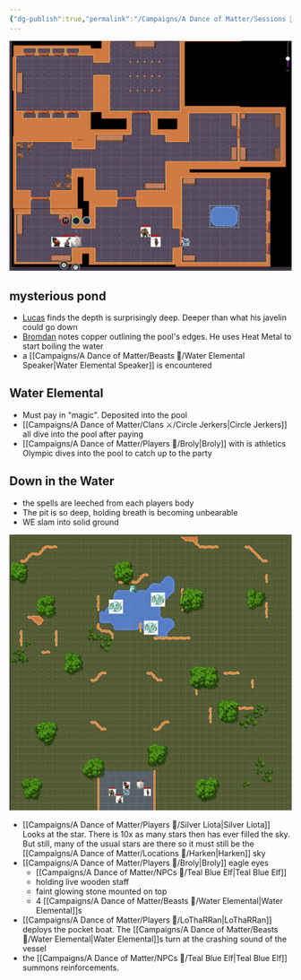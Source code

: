 ```yaml
---
{"dg-publish":true,"permalink":"/Campaigns/A Dance of Matter/Sessions 📝/Session 1029/"}
---
```


![session-witchroads-03](/img/user/attachments/session-witchroads-03.png)

## mysterious pond
- [Lucas](Campaigns/A%20Dance%20of%20Matter/Players%20👤/Lucas.md) finds the depth is surprisingly deep. Deeper than what his javelin could go down
- [Bromdan](Campaigns/A%20Dance%20of%20Matter/Players%20👤/Bromdan.md) notes copper outlining the pool's edges. He uses Heat Metal to start boiling the water
- a [[Campaigns/A Dance of Matter/Beasts 🐻/Water Elemental Speaker\|Water Elemental Speaker]] is encountered

## Water Elemental
- Must pay in "magic". Deposited into the pool
- [[Campaigns/A Dance of Matter/Clans ⚔/Circle Jerkers\|Circle Jerkers]] all dive into the pool after paying
- [[Campaigns/A Dance of Matter/Players 👤/Broly\|Broly]] with is athletics Olympic dives into the pool to catch up to the party

## Down in the Water
- the spells are leeched from each players body
- The pit is so deep, holding breath is becoming unbearable
- WE slam into solid ground

![attachments/session-witchroads-05.png](/img/user/attachments/session-witchroads-05.png)
 - [[Campaigns/A Dance of Matter/Players 👤/Silver Liota\|Silver Liota]] Looks at the star. There is 10x as many stars then has ever filled the sky. But still, many of the usual stars are there so it must still be the [[Campaigns/A Dance of Matter/Locations 📌/Harken\|Harken]] sky
 - [[Campaigns/A Dance of Matter/Players 👤/Broly\|Broly]] eagle eyes 
	 - [[Campaigns/A Dance of Matter/NPCs 🤖/Teal Blue Elf\|Teal Blue Elf]]
	 - holding live wooden staff
	 - faint glowing stone mounted on top
	 - 4 [[Campaigns/A Dance of Matter/Beasts 🐻/Water Elemental\|Water Elemental]]s
 - [[Campaigns/A Dance of Matter/Players 👤/LoThaRRan\|LoThaRRan]] deploys the pocket boat. The [[Campaigns/A Dance of Matter/Beasts 🐻/Water Elemental\|Water Elemental]]s turn at the crashing sound of the vessel
 - the [[Campaigns/A Dance of Matter/NPCs 🤖/Teal Blue Elf\|Teal Blue Elf]] summons reinforcements. 
